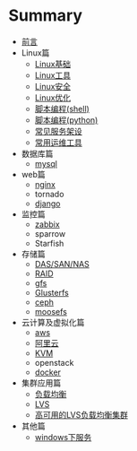 # Summary 

* [前言](doc/README.md)
* Linux篇
    * [Linux基础](doc/Linux/base.md)
    * [Linux工具](doc/Linux/tools.md)
    * [Linux安全](doc/Linux/safety.md)
    * [Linux优化](doc/Linux/optimize.md)
    * [脚本编程(shell)](doc/Linux/shell.md)
    * [脚本编程(python)](doc/Linux/python.md)
    * [常见服务架设](doc/Linux/service.md)
    * [常用运维工具](doc/Linux/op.md)
* 数据库篇
    * [mysql](doc/db/mysql.md)
* web篇
    * [nginx](doc/web/nginx.md)
    * tornado
    * [django](doc/web/django.md)
* 监控篇
    * [zabbix](doc/monitor/zabbix.md)
    * sparrow
    * Starfish
* 存储篇
    * [DAS/SAN/NAS](doc/store/store.md)
    * [RAID](doc/store/RAID.md)
    * [gfs](doc/store/gfs.md)
    * [Glusterfs](doc/store/glusterfs.md)
    * [ceph](doc/store/ceph.md)
    * [moosefs](doc/store/moosefs.md)
* 云计算及虚拟化篇
    * [aws](doc/cloud/aws.md)
    * [阿里云](doc/cloud/aliyun.md)
    * [KVM](doc/cloud/kvm.md)
    * openstack
    * [docker](doc/cloud/docker.md)
* 集群应用篇
    * [负载均衡](doc/HA/lb.md)
    * [LVS](doc/HA/lvs.md)
    * [高可用的LVS负载均衡集群](doc/HA/keepalived.md)
* 其他篇
    * [windows下服务](doc/other/windows.md)
